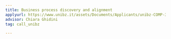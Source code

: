 ```yaml
---
title: Business process discovery and alignment
applyurl: https://www.unibz.it/assets/Documents/Applicants/unibz-COMP-33cycle-en.pdf
advisor: Chiara Ghidini
tag: call_unibz

---
```

